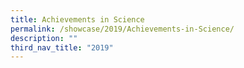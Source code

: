 ```yaml
---
title: Achievements in Science
permalink: /showcase/2019/Achievements-in-Science/
description: ""
third_nav_title: "2019"
---
```

